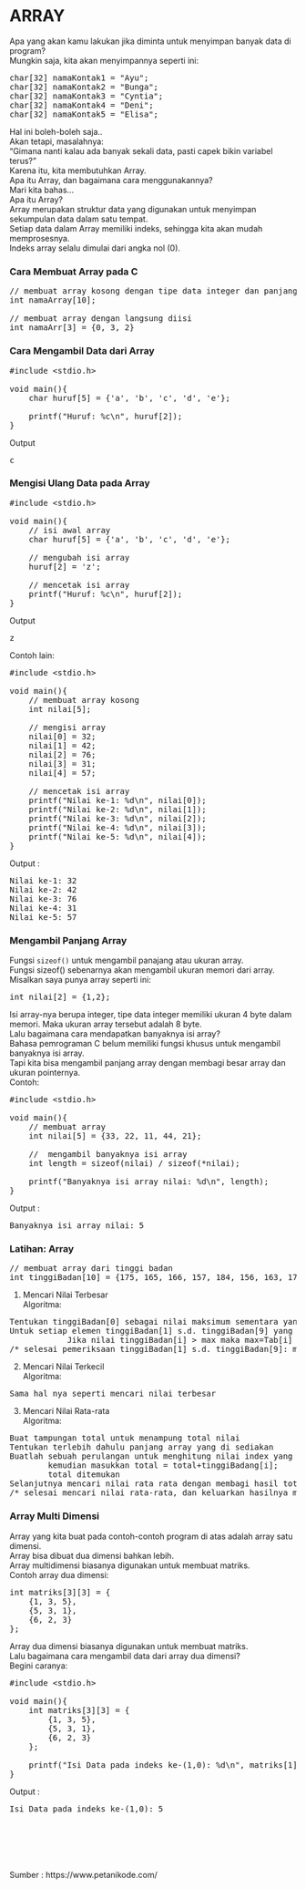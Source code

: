 # ARRAY

Apa yang akan kamu lakukan jika diminta untuk menyimpan banyak data di program?<br>
Mungkin saja, kita akan menyimpannya seperti ini:<br>

<pre>
char[32] namaKontak1 = "Ayu";
char[32] namaKontak2 = "Bunga";
char[32] namaKontak3 = "Cyntia";
char[32] namaKontak4 = "Deni";
char[32] namaKontak5 = "Elisa";
</pre>

Hal ini boleh-boleh saja..<br>
Akan tetapi, masalahnya:<br>
“Gimana nanti kalau ada banyak sekali data, pasti capek bikin variabel terus?”<br>
Karena itu, kita membutuhkan Array.<br>
Apa itu Array, dan bagaimana cara menggunakannya?<br>
Mari kita bahas…<br>
Apa itu Array?<br>
Array merupakan struktur data yang digunakan untuk menyimpan sekumpulan data dalam satu tempat.<br>
Setiap data dalam Array memiliki indeks, sehingga kita akan mudah memprosesnya.<br>
Indeks array selalu dimulai dari angka nol (0).<br>

### Cara Membuat Array pada C

<pre>
// membuat array kosong dengan tipe data integer dan panjang 10
int namaArray[10];

// membuat array dengan langsung diisi
int namaArr[3] = {0, 3, 2}
</pre>

### Cara Mengambil Data dari Array

<pre>
#include &lt;stdio.h&gt;

void main(){
    char huruf[5] = {'a', 'b', 'c', 'd', 'e'};

    printf("Huruf: %c\n", huruf[2]);
}
</pre>

Output

<pre>
c
</pre>

### Mengisi Ulang Data pada Array

<pre>
#include &lt;stdio.h&gt;

void main(){
    // isi awal array
    char huruf[5] = {'a', 'b', 'c', 'd', 'e'};

    // mengubah isi array
    huruf[2] = 'z';

    // mencetak isi array
    printf("Huruf: %c\n", huruf[2]);
}
</pre>

Output

<pre>
z
</pre>

Contoh lain: <br>

<pre>
#include &lt;stdio.h&gt;

void main(){
    // membuat array kosong
    int nilai[5];

    // mengisi array
    nilai[0] = 32;
    nilai[1] = 42;
    nilai[2] = 76;
    nilai[3] = 31;
    nilai[4] = 57;

    // mencetak isi array
    printf("Nilai ke-1: %d\n", nilai[0]);
    printf("Nilai ke-2: %d\n", nilai[1]);
    printf("Nilai ke-3: %d\n", nilai[2]);
    printf("Nilai ke-4: %d\n", nilai[3]);
    printf("Nilai ke-5: %d\n", nilai[4]);
}
</pre>

Output :<br>

<pre>
Nilai ke-1: 32
Nilai ke-2: 42
Nilai ke-3: 76
Nilai ke-4: 31
Nilai ke-5: 57
</pre>

### Mengambil Panjang Array

Fungsi <code>sizeof()</code> untuk mengambil panajang atau ukuran array.<br>
Fungsi sizeof() sebenarnya akan mengambil ukuran memori dari array.<br>
Misalkan saya punya array seperti ini:<br>

<pre>
int nilai[2] = {1,2};
</pre>

Isi array-nya berupa integer, tipe data integer memiliki ukuran 4 byte dalam memori. Maka ukuran array tersebut adalah 8 byte.<br>
Lalu bagaimana cara mendapatkan banyaknya isi array?<br>
Bahasa pemrograman C belum memiliki fungsi khusus untuk mengambil banyaknya isi array.<br>
Tapi kita bisa mengambil panjang array dengan membagi besar array dan ukuran pointernya.<br>
Contoh:

<pre>
#include &lt;stdio.h&gt;

void main(){
    // membuat array
    int nilai[5] = {33, 22, 11, 44, 21};

    //  mengambil banyaknya isi array
    int length = sizeof(nilai) / sizeof(*nilai);

    printf("Banyaknya isi array nilai: %d\n", length);
}
</pre>

Output :

<pre>
Banyaknya isi array nilai: 5
</pre>

### Latihan: Array

<pre>
// membuat array dari tinggi badan
int tinggiBadan[10] = {175, 165, 166, 157, 184, 156, 163, 176, 171, 169};
</pre>

1. Mencari Nilai Terbesar<br>
Algoritma:
<pre>
Tentukan tinggiBadan[0] sebagai nilai maksimum sementara yang diberi nama max !
Untuk setiap elemen tinggiBadan[1] s.d. tinggiBadan[9] yang diakses dengan nama Tab[i]
            Jika nilai tinggiBadan[i] > max maka max=Tab[i]
/* selesai pemeriksaan tinggiBadan[1] s.d. tinggiBadan[9]: max adalah nilai paling besar */
</pre>
2. Mencari Nilai Terkecil<br>
Algoritma:
<pre>
Sama hal nya seperti mencari nilai terbesar
</pre>
3. Mencari Nilai Rata-rata<br>
Algoritma:
<pre>
Buat tampungan total untuk menampung total nilai
Tentukan terlebih dahulu panjang array yang di sediakan
Buatlah sebuah perulangan untuk menghitung nilai index yang ada di array tersebut
        kemudian masukkan total = total+tinggiBadang[i];
        total ditemukan
Selanjutnya mencari nilai rata rata dengan membagi hasil total yang di dapat dengan panjang array yang sudah di tentukan awal
/* selesai mencari nilai rata-rata, dan keluarkan hasilnya menggunakna fungsi printf  */
</pre>

### Array Multi Dimensi

Array yang kita buat pada contoh-contoh program di atas adalah array satu dimensi.<br>
Array bisa dibuat dua dimensi bahkan lebih.<br>
Array multidimensi biasanya digunakan untuk membuat matriks.<br>
Contoh array dua dimensi:<br>

<pre>
int matriks[3][3] = {
    {1, 3, 5},
    {5, 3, 1},
    {6, 2, 3}
};
</pre>

Array dua dimensi biasanya digunakan untuk membuat matriks.<br>
Lalu bagaimana cara mengambil data dari array dua dimensi?<br>
Begini caranya:<br>

<pre>
#include &lt;stdio.h&gt;

void main(){
    int matriks[3][3] = {
        {1, 3, 5},
        {5, 3, 1},
        {6, 2, 3}
    };

    printf("Isi Data pada indeks ke-(1,0): %d\n", matriks[1][0]);
}
</pre>

Output :

<pre>
Isi Data pada indeks ke-(1,0): 5
</pre>

<br>
<br>
<br>
<br>
<br>
Sumber : https://www.petanikode.com/
